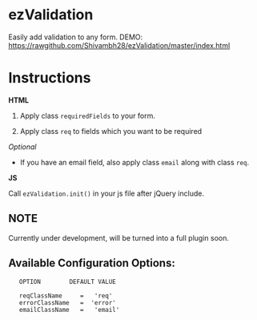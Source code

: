 ezValidation
============

Easily add validation to any form.
DEMO: https://rawgithub.com/Shivambh28/ezValidation/master/index.html

Instructions
============

**HTML**

1) Apply class `requiredFields` to your form.

2) Apply class `req` to fields which you want to be required

*Optional*
- If you have an email field, also apply class `email` along with class `req`.


**JS**

Call `ezValidation.init()` in your js file after jQuery include. 

NOTE
-------------------------

Currently under development, will be turned into a full plugin soon.

Available Configuration Options:
-------------------------
      
       OPTION        DEFAULT VALUE

	   reqClassName     =   'req'
	   errorClassName   =  'error'
	   emailClassName   =   'email'

